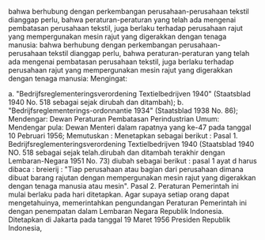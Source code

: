  bahwa berhubung dengan perkembangan perusahaan-perusahaan tekstil dianggap perlu, bahwa peraturan-peraturan yang telah ada mengenai pembatasan perusahaan tekstil, juga berlaku terhadap perusahaan rajut yang mempergunakan mesin rajut yang digerakkan dengan tenaga manusia: bahwa berhubung dengan perkembangan perusahaan-perusahaan tekstil dianggap perlu, bahwa peraturan-peraturan yang telah ada mengenai pembatasan perusahaan tekstil, juga berlaku terhadap perusahaan rajut yang mempergunakan mesin rajut yang digerakkan dengan tenaga manusia:
Mengingat:

a. "Bedrijfsreglementeringsverordening Textielbedrijven 1940" (Staatsblad 1940 No. 518 sebagai sejak dirubah dan ditambah);
b. "Bedrijfsreglementerings-ordonnantie 1934" (Staatsblad 1938 No. 86); Mendengar: Dewan Peraturan Pembatasan Perindustrian Umum: Mendengar pula: Dewan Menteri dalam rapatnya yang ke-47 pada tanggal 10 Pebruari 1956; Memutuskan : Menetapkan sebagai berikut : Pasal 1. Bedrijfsreglementeringsverordening Textielbedrijven 1940 (Staatsblad 1940 NO. 518 sebagai sejak telah.dirubah dan ditambah terakhir dengan Lembaran-Negara 1951 No. 73) diubah sebagai berikut : pasal 1 ayat d harus dibaca : breierij : "Tiap perusahaan atau bagian dari perusahaan dimana dibuat barang rajutan dengan mempergunakan mesin rajut yang digerakkan dengan tenaga manusia atau mesin". Pasal 2. Peraturan Pemerintah ini mulai berlaku pada hari ditetapkan. Agar supaya setiap orang dapat mengetahuinya, memerintahkan pengundangan Peraturan Pemerintah ini dengan penempatan dalam Lembaran Negara Republik Indonesia. Ditetapkan di Jakarta pada tanggal 19 Maret 1956 Presiden Republik Indonesia,